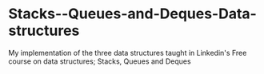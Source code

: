 # Stacks--Queues-and-Deques-Data-structures
My implementation of the three data structures taught in Linkedin's Free course on data structures; Stacks, Queues and Deques
